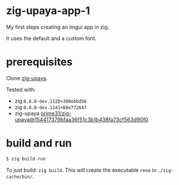 # zig-upaya-app-1

My first steps creating an imgui app in zig.

It uses the default and a custom font.



# prerequisites

Clone [zig-upaya](https://github.com/prime31/zig-upaya).

Tested with: 
- zig `0.8.0-dev.1120+300ebbd56`
- zig `0.8.0-dev.1141+68e772647`
- zig-upaya [prime31/zig-upaya@154417379bfaa36f51c3b1b438fa73cf563d90f0](https://github.com/prime31/zig-upaya/commit/154417379bfaa36f51c3b1b438fa73cf563d90f0).

# build and run

```bash
$ zig build run
```

To just build: `zig build`. This will create the executable `rene` in `./zig-cache/bin/`.

